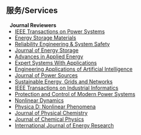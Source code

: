 ## 服务/Services
<!--
<h4 style="margin:0 10px 0;"> Confer Reviewers</h4>
<ul style="margin:0 0 5px;">
  <li><a href="http://cvpr2023.thecvf.com/"><autocolor>IEEE/CVF Conference on Computer Vision and Pattern Recognition (CVPR) 2021-2023</autocolor></a></li>
  <li><a href="http://iccv2021.thecvf.com/"><autocolor>IEEE/CVF International Conference on Computer Vision (ICCV) 2021</autocolor></a></li>
  <li><a href="https://eccv2022.ecva.net/"><autocolor>European Conference on Computer Vision (ECCV) 2022</autocolor></a></li> 
</ul>
-->

<h4 style="margin:0 10px 0;">Journal Reviewers</h4>

<ul style="margin:0 0 20px;">
  <li><a href="https://ieeexplore.ieee.org/xpl/RecentIssue.jsp?punumber=59"><autocolor>IEEE Transactions on Power Systems</autocolor></a></li>
  <li><a href="https://www.sciencedirect.com/journal/energy-storage-materials"><autocolor>Energy Storage Materials</autocolor></a></li>
  <li><a href="https://www.sciencedirect.com/journal/reliability-engineering-and-system-safety"><autocoor>Reliability Engineering & System Safety</autocolor></a></li>
  <li><a href="https://www.sciencedirect.com/journal/journal-of-energy-storage"><autocolor>Journal of Energy Storage</autocolor></a></li>
  <li><a href="https://www.sciencedirect.com/journal/advances-in-applied-energy"><autocolor>Advances in Applied Energy</autocolor></a></li>
  <li><a href="https://www.sciencedirect.com/journal/expert-systems-with-applications"><autocolor>Expert Systems With Applications</autocolor></a></li>
  <li><a href="https://www.sciencedirect.com/journal/engineering-applications-of-artificial-intelligence"><autocolor>Engineering Applications of Artificial Intelligence</autocolor></a></li>
  <li><a href="https://www.sciencedirect.com/journal/journal-of-power-sources"><autocolor>Journal of Power Sources</autocolor></a></li> 
  <li><a href="https://www.sciencedirect.com/journal/sustainable-energy-grids-and-networks"><autocolor>Sustainable Energy, Grids and Networks</autocolor></a></li>
  <li><a href="https://mc.manuscriptcentral.com/tii"><autocolor>IEEE Transactions on Industrial Informatics</autocolor></a></li>
  <li><a href="https://pcmp.springeropen.com/"><autocolor>Protection and Control of Modern Power Systems </autocolor></a></li>
  <li><a href="https://www.springer.com/journal/11071"><autocolor>Nonlinear Dynamics</autocolor></a></li>
  <li><a href="https://www.sciencedirect.com/journal/physica-d-nonlinear-phenomena"><autocolor>Physica D: Nonlinear Phenomena </autocolor></a></li>
  <li><a href="https://pubs.acs.org/loi/jpchax"><autocolor>Journal of Physical Chemistry </autocolor></a></li>
  <li><a href="https://pubs.aip.org/jcp"><autocolor>Journal of Chemical Physics </autocolor></a></li>
  <li><a href="https://onlinelibrary.wiley.com/journal/1099114x"><autocolor>International Journal of Energy Research </autocolor></a></li>
</ul>
